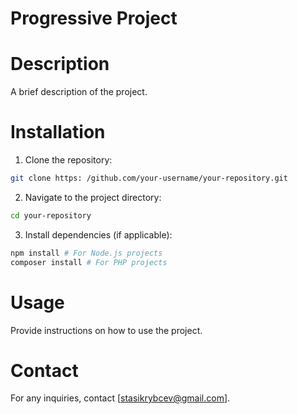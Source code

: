 # Progressive Project
# Description
A brief description of the project.
# Installation
1. Clone the repository:
```sh
git clone https: /github.com/your-username/your-repository.git
```
2. Navigate to the project directory:
```sh
cd your-repository
```
3. Install dependencies (if applicable):
```sh
npm install # For Node.js projects
composer install # For PHP projects
```
# Usage
Provide instructions on how to use the project.
# Contact
For any inquiries, contact [stasikrybcev@gmail.com].
